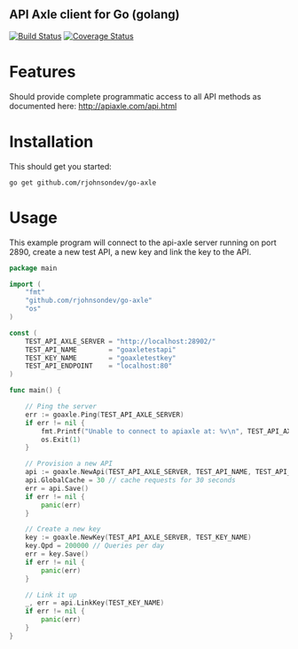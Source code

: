 API Axle client for Go (golang)
-------------------------------

[![Build Status](https://travis-ci.org/rjohnsondev/go-axle.png)](https://travis-ci.org/rjohnsondev/go-axle) 
[![Coverage Status](https://coveralls.io/repos/rjohnsondev/go-axle/badge.png?branch=HEAD)](https://coveralls.io/r/rjohnsondev/go-axle?branch=HEAD)

Features
============

Should provide complete programmatic access to all API methods as documented here: http://apiaxle.com/api.html

Installation
============

This should get you started:

    go get github.com/rjohnsondev/go-axle

Usage
=====

This example program will connect to the api-axle server running on port 2890, create a new test API, a new key and link the key to the API.

```go
package main

import (
	"fmt"
	"github.com/rjohnsondev/go-axle"
	"os"
)

const (
	TEST_API_AXLE_SERVER = "http://localhost:28902/"
	TEST_API_NAME        = "goaxletestapi"
	TEST_KEY_NAME        = "goaxletestkey"
	TEST_API_ENDPOINT    = "localhost:80"
)

func main() {

	// Ping the server
	err := goaxle.Ping(TEST_API_AXLE_SERVER)
	if err != nil {
		fmt.Printf("Unable to connect to apiaxle at: %v\n", TEST_API_AXLE_SERVER)
		os.Exit(1)
	}

	// Provision a new API
	api := goaxle.NewApi(TEST_API_AXLE_SERVER, TEST_API_NAME, TEST_API_ENDPOINT)
	api.GlobalCache = 30 // cache requests for 30 seconds
	err = api.Save()
	if err != nil {
		panic(err)
	}

	// Create a new key
	key := goaxle.NewKey(TEST_API_AXLE_SERVER, TEST_KEY_NAME)
	key.Qpd = 200000 // Queries per day
	err = key.Save()
	if err != nil {
		panic(err)
	}

	// Link it up
	_, err = api.LinkKey(TEST_KEY_NAME)
	if err != nil {
		panic(err)
	}
}
```
